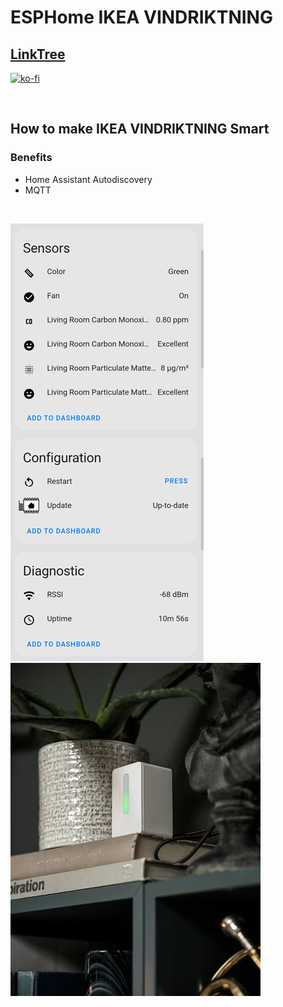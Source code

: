 # ESPHome IKEA VINDRIKTNING

## [LinkTree](https://linktr.ee/DzurisHome)

[![ko-fi](https://ko-fi.com/img/githubbutton_sm.svg)](https://ko-fi.com/N4N6M7OX3)

</br>

## How to make IKEA VINDRIKTNING Smart

### Benefits
- Home Assistant Autodiscovery
- MQTT

</br>

![Home Assistant ESPHome Integration Living Room Air Quality](https://github.com/DzurisHome/ESPHome-IKEA-VINDRIKTNING/blob/main/Home%20Assistant%20ESPHome%20Integration%20Living%20Room%20Air%20Quality.png)
![IKEA VINDRIKTNING on the second](https://github.com/DzurisHome/ESPHome-IKEA-VINDRIKTNING/blob/main/IKEA%20VINDRIKTNING%20on%20the%20second%20Shelf.png)

